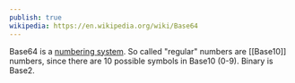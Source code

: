 ```yaml
---
publish: true
wikipedia: https://en.wikipedia.org/wiki/Base64
---
```

Base64 is a [numbering system](https://en.wikipedia.org/wiki/Numeral_system). So called "regular" numbers are [[Base10]] numbers, since there are 10 possible symbols in Base10 (0-9). Binary is Base2. 